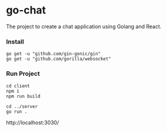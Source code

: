 # go-chat
The project to create a chat application using Golang and React.

### Install
```shell
go get -u "github.com/gin-gonic/gin"
go get -u "github.com/gorilla/websocket"
```

### Run Project
```shell
cd client
npm i
npm run build

cd ../server
go run .
```
http://localhost:3030/

